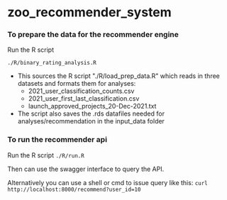# zoo_recommender_system

### To prepare the data for the recommender engine

Run the R script

`./R/binary_rating_analysis.R`

- This sources the R script "./R/load_prep_data.R" which reads in three datasets and formats them for analyses:
  - 2021_user_classification_counts.csv
  - 2021_user_first_last_classification.csv
  - launch_approved_projects_20-Dec-2021.txt
- The script also saves the .rds datafiles needed for analyses/recommendation in the input_data folder

### To run the recommender api

Run the R script 
`./R/run.R`

Then can use the swagger interface to query the API.

Alternatively you can use a shell or cmd to issue query like this:
`curl http://localhost:8000/recommend?user_id=10`
